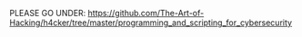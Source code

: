 PLEASE GO UNDER:
https://github.com/The-Art-of-Hacking/h4cker/tree/master/programming_and_scripting_for_cybersecurity
